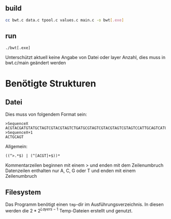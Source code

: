 ## build

```bash
cc bwt.c data.c tpool.c values.c main.c -o bwt[.exe]
```

## run

```bash
./bwt[.exe] 
```

Unterschützt aktuell keine Angabe von Datei oder layer Anzahl, dies muss in bwt.c/main geändert werden

# Benötigte Strukturen

## Datei

Dies muss von folgendem Format sein:

```
>SequenceX
ACGTACGATGTATGCTAGTCGTACGTAGTCTGATGCGTAGTCGTACGTAGTCGTAGTCCATTGCAGTCATGC
>SequenceX+1
ACTGCAGT
```

Allgemein:

```regexp
((^>.*$) | (^[ACGT]+$))*
```

Kommentarzeilen beginnen mit einem > und enden mit dem Zeilenumbruch  
Datenzeilen enthalten nur A, C, G oder T und enden mit einem Zeilenumbruch

## Filesystem

Das Programm benötigt einen `tmp`-dir im Ausführungsverzeichnis. In diesen werden die $2 * 2^{Layers-1}$ Temp-Dateien
erstellt und genutzt.